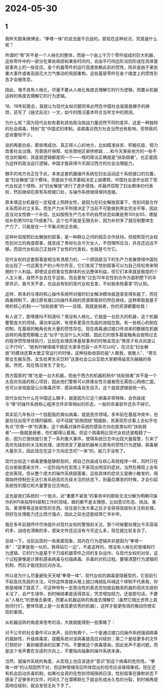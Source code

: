# 2024-05-30

## 1


我昨天那条微博说，“拳塔一体”的说法是不合适的。那现在这种状况，究竟是什么呢？

所谓的“塔”并不是一个人格化的整体，而是一个由上千万个零件组成的巨大机器，这些零件中的一部分在某些局部和某些时间内，会由平行四边形法则形成在具体基层事务上的一些反应。各个机器零件的运行高度依赖此前的惯性，除非是由于某些重大事件或者高层花大力气推动的局部重构，这些基层零件在各个维度上的惯性形态才会被改变。

因此，塔不具有人格化，尽量不要从人格化角度去理解它的行为逻辑，而要从机器运转的角度去理解它的行为逻辑。

18、19年前那会，我就认为现代女权问题将来必然在中国社会层面是棘手的麻烦，还写了《链式反应》一文，如今的情况基本符合当年文中的预测。

为什么呢？因为现代女权有着和其他政治挑战力量迥然不同的差异，这是一种独特的社会病毒，特别“克”中国式的体制。该病毒对西方社会当然也有影响，但导致的症状要轻不少。

说的再直白些，那些塔成功、真正得人心的地方，比如精准扶贫、积极抗疫、努力改善社会治理、完善医疗保障、给贫困地区架桥修路……和今天某些地方的一些不恰当的偏袒，其底层逻辑都是同一个——塔的政治正确就是“扶助弱者”。也正是因为这样的政治运行逻辑，中国才能获得今天超过西方的社会治理能力。

棘手的地方也正在于此，本来这套机器操作系统在妇女运动这个系统接口的位置，是“妇女解放”这个模块，但是由于经济基础决定上层建筑，中国社会逐步出现了现代女权这个怪物，对“妇女解放”进行了逐步侵蚀，并最终窃取了妇女群体的代表权，然后继续在原有系统接口处，与操作系统继续保持连接。

原本塔这台机器在一定程度上照顾女性，是因为在妇女解放叙事下，性别间是合作关系而非对立关系。而生产力水平所限决定了当前不可能做到男女完全平等，因此适当对女性做一个补偿。比如按照生产力水平的自然状态如果是男100女65，塔就给补到男100女70或者73。这个也不能是无限去补，因为补的多了就压制整体生产力了，只能是在一个平衡点附近去做。

这种补偿按照妇女解放的叙事，是一种群众之间的相互合作扶持。但按照现代女权性别对立的角度叙事，就变成了男权社会亏欠女人，不但理所应当，并且还远远不够。而现代女权自己正劫持了女性的代表权，也就是亏欠它。

现代女权的这套叙事是相当有诱惑力的，一个原因是当下的生产力发展使得中国社会出现了一代远离生产的小布尔乔亚，它们发现了性别叙事可以为自己轻松带来明细的个人利益。即使这会损害女性群体的长远整体利益，但它们本来就是极度的个人主义者，自然不会去在乎这些。而且更有“过去70年在性别合作方面积攒下的丰厚共识，我今天不拿，也自会有别的现代女权去拿，不如我来抢着拿”的认知。

这样，原本的与塔的核心操作系统所对接的妇女解决模块就逐渐变得失能了，而在病毒控制下，通过原有接口向操作系统的资源索取却仍然在继续。这种索取是基于塔的核心机制——“扶助弱者”的——没错，我就是弱者，你的资源都要给我！

有人说了，那塔傻吗不知道吗？塔没有人格化，它就是一台巨大的机器，这个机器要管庞大的领域，满功率运转，有很多更高优先级的进程在跑。有一些核心机制在控制，在基层的触角也有大量的惯性存在。现在病毒通过接口传进来的数据在机器运转的角度短期看上去“似乎”也没什么大问题，因此它的很多基层触角会按照过去的程序惯性继续执行，比如在处理具体基层事务的时候呈现出“男孩子有点风度让让不行吗”、“她有时候情绪不稳定大家多包容一点不可以吗”。在过去“妇女解放”的模块还算大致正常运行的时候，这种扶助收获的是“人敬我，我敬人”、“男生帮女生搬东西，女生给男生买饮料”这类社会公众互助大家都得益其乐融融的局面。然而，现在情况发生了变化。

西方国家的“塔”也是一台大机器，但由于西方的机器机制中“扶助弱者”并不是一个太高优先级的核心项目，因此他们警察可以胖揍女性示威者而无需担心网络亡国，也可以坐视底层公众吸毒厌学、感染病毒自生自灭，这个底层逻辑是统一的。

现代女权为什么在中国这么棘手，就是因为它这个病毒非常特殊，会伪装成与“塔”的操作系统核心程序文件非常相似的形态，一般的杀毒软件还杀不掉它。

其实前几年有过一个低配版的类似病毒，就是民宗领域。多年前在基层冲突中，也是往往出现不合理的偏袒，动不动就“民族团结”相威胁，其表现形式看上去似乎也有点“宗塔一体”的表象。这个病毒对操作系统的感染方向也是类似的“扶助弱者”——我就是弱者，你们都得让着我。但这个病毒相比现代女权还是粗糙了一些，因为它很快就引发了一系列重大事件，使得系统日志中出现大量报警，引来了高优先级别的关注和处理，进而改变了基层机器单元原有的惯性行为逻辑，病毒被大量杀灭，因此现在在这个方向还念叨“一体”的，就几乎没有了。

现代女权这个病毒更像是静默型的，把自己伪装成与核心系统程序一样，同时只在后台偷偷感染文件，一定阶段内在宏观上不表现出明显的症状。当然在微观上会有症状表现，但从整个庞大的操作系统层面看，这些具体的症状又是微小散发的，阈值始终控制在无法引发系统高优先级关注的状态下。到最后爆发的时候，才会引起系统性的糜烂和大量警告日志响应。

这也是我们系统的一个弱点，对“重要不紧急”的事务中的那些无法分解为明确可操作的KPI来指导科层制工作的领域，做的都不是太理想，比如意识形态、统战、某岛、某港等等这些软性的东西。往往是引发大事之后才会获得高级别关注和处理。但好在处理能力还比西方强点，因此之前也还能经常亡羊补牢。

我在多年前就呼吁尽快提升对现代女权的警惕和关注，那个时候要处理比今天容易的多，战线也清晰的多，感染文件还远没有今天这么多，现在就比较复杂了。

总结一下。当前出现的一些表面现象，其内在行为逻辑并非是因为“拳塔一体”：“这拳是我一伙的，我得站它一边”。不是这样的，塔没有人格化的思维和行为逻辑，它的行为是基于千万级机器零件之间的复杂运作。与现代女权的对垒，这个过程更像是计算机感染病毒与扫描病毒、杀毒的对抗过程。要搞清楚行为逻辑的机制，然后才能找到应对办法。

所以说为什么尽量避免天天喊“拳塔一体”。现代女权的病毒是隐蔽型的，它目前引不起高优先级的关注。可你这样直接从根上就口嗨胡乱叫喊这个体制不代表我，你倒是喊嗨了跳高了，可这种带有一定政治性的表态恐怕就会触发机器的高优先级别关注了，会产生误导，到时候结果是适得其反，凭空增加阻力。还是那句话，不要从“人格化”的思维去看塔，而要从机器运转的角度去理解它（虽然它相比世界上其他同行们，整体性能上是一台表现更优秀的机器），这样才能更有效的推动你想实现的事情。

从机器运转的角度来思考的话，大致就能得到一些策略了：

对不公平的社会事件可以发声，目的有两个，一个是通过接口向操作系统强调病毒的威胁性，升级病毒库，提醒系统对该病毒提高应对级别；第二个是给更多的文件打预防针：看到被感染的后果了吗，不要被这个病毒感染。因此发声不是问题，而是这个发声要在合适的方向上，不要指向抽象的操作系统本身。

当然，就操作系统的角度，从宏观上也应该逐步“意识”到这个病毒的危险性。“拳塔一体”的认知固然不对，但这种情绪背后所体现出的信号应该值得重视。现在还有机会启动杀毒机制，如果社会真的在性别领域隔阂日深，性别叙事在静默状态下感染了足够多的文件，时间久了在潜移默化下就会形成永久性的分裂，到时候再提高响应级别，就会发现无处下手了。






